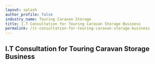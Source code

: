 ```yaml
---
layout: splash 
author_profile: false 
industry_name: Touring Caravan Storage
title: I.T Consultation for Touring Caravan Storage Business
permalink: /it-consultation-for-touring-caravan-storage-business
---
```


## I.T Consultation for Touring Caravan Storage Business